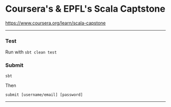 # Coursera's & EPFL's Scala Captstone 

<https://www.coursera.org/learn/scala-capstone>

---


### Test
 
Run with `sbt clean test`
 
### Submit
 
`sbt`
 
Then
 
`submit [username/email] [password]`
 


---


